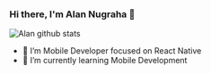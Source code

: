 ### Hi there, I'm Alan Nugraha 👋

![Alan github stats](https://github-readme-stats.vercel.app/api?username=MuhammadRizkyRamadhan24&show_icons=true)

- 👀 I’m Mobile Developer focused on React Native
- 🌱 I’m currently learning Mobile Development
